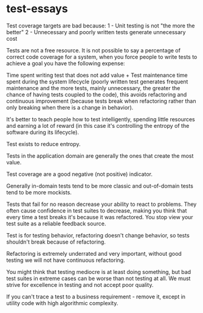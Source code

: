 # test-essays

Test coverage targets are bad because:
1 - Unit testing is not "the more the better"
2 - Unnecessary and poorly written tests generate unnecessary cost

Tests are not a free resource. It is not possible to say a percentage of correct code coverage for a system, when you force people to write tests to achieve a goal you have the following expense:

Time spent writing test that does not add value
+
Test maintenance time spent during the system lifecycle (poorly written test generates frequent maintenance and the more tests, mainly unnecessary, the greater the chance of having tests coupled to the code), this avoids refactoring and continuous improvement (because tests break when refactoring rather than only breaking when there is a change in behavior).

It's better to teach people how to test intelligently, spending little resources and earning a lot of reward (in this case it's controlling the entropy of the software during its lifecycle).

Test exists to reduce entropy.

Tests in the application domain are generally the ones that create the most value.

Test coverage are a good negative (not positive) indicator.

Generally in-domain tests tend to be more classic and out-of-domain tests tend to be more mockists.

Tests that fail for no reason decrease your ability to react to problems. They often cause confidence in test suites to decrease, making you think that every time a test breaks it's because it was refactored. You stop view your test suite as a reliable feedback source.

Test is for testing behavior, refactoring doesn't change behavior, so tests shouldn't break because of refactoring.

Refactoring is extremely underrated and very important, without good testing we will not have continuous refactoring.

You might think that testing mediocre is at least doing something, but bad test suites in extreme cases can be worse than not testing at all. We must strive for excellence in testing and not accept poor quality.

If you can't trace a test to a business requirement - remove it, except in utility code with high algorithmic complexity.
